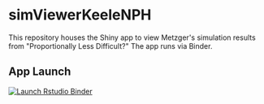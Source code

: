 # simViewerKeeleNPH #
This repository houses the Shiny app to view Metzger's simulation results from "Proportionally Less Difficult?"  The app runs via Binder.

## App Launch ##
[![Launch Rstudio Binder](http://mybinder.org/badge_logo.svg)](https://mybinder.org/v2/gh/MetzgerSK/simViewerKeeleNPH/main?urlpath=shiny/app/)